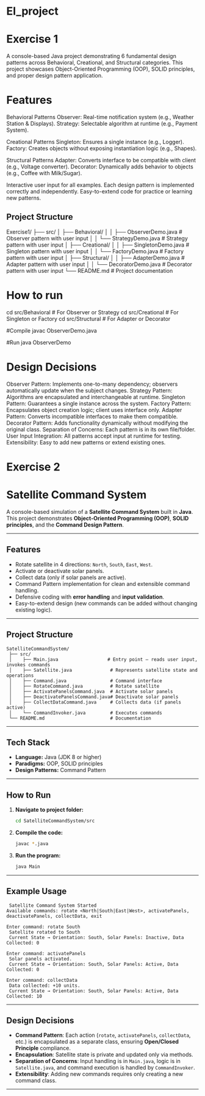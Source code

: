 # EI_project
# Exercise 1
A console-based Java project demonstrating 6 fundamental design patterns across Behavioral, Creational, and Structural categories.
This project showcases Object-Oriented Programming (OOP), SOLID principles, and proper design pattern application.

# Features

Behavioral Patterns
Observer: Real-time notification system (e.g., Weather Station & Displays).
Strategy: Selectable algorithm at runtime (e.g., Payment System).

Creational Patterns
Singleton: Ensures a single instance (e.g., Logger).
Factory: Creates objects without exposing instantiation logic (e.g., Shapes).

Structural Patterns
Adapter: Converts interface to be compatible with client (e.g., Voltage converter).
Decorator: Dynamically adds behavior to objects (e.g., Coffee with Milk/Sugar).

Interactive user input for all examples.
Each design pattern is implemented correctly and independently.
Easy-to-extend code for practice or learning new patterns.

##  Project Structure

Exercise1/
 ├── src/
 │    ├── Behavioral/
 │    │     ├── ObserverDemo.java        # Observer pattern with user input
 │    │     └── StrategyDemo.java        # Strategy pattern with user input
 │    ├── Creational/
 │    │     ├── SingletonDemo.java       # Singleton pattern with user input
 │    │     └── FactoryDemo.java         # Factory pattern with user input
 │    ├── Structural/
 │    │     ├── AdapterDemo.java         # Adapter pattern with user input
 │    │     └── DecoratorDemo.java       # Decorator pattern with user input
 └── README.md                             # Project documentation


# How to run
cd src/Behavioral       # For Observer or Strategy
cd src/Creational       # For Singleton or Factory
cd src/Structural       # For Adapter or Decorator

#Compile
javac ObserverDemo.java

#Run
java ObserverDemo

# Design Decisions

Observer Pattern: Implements one-to-many dependency; observers automatically update when the subject changes.
Strategy Pattern: Algorithms are encapsulated and interchangeable at runtime.
Singleton Pattern: Guarantees a single instance across the system.
Factory Pattern: Encapsulates object creation logic; client uses interface only.
Adapter Pattern: Converts incompatible interfaces to make them compatible.
Decorator Pattern: Adds functionality dynamically without modifying the original class.
Separation of Concerns: Each pattern is in its own file/folder.
User Input Integration: All patterns accept input at runtime for testing.
Extensibility: Easy to add new patterns or extend existing ones.

# Exercise 2
# Satellite Command System 

A console-based simulation of a **Satellite Command System** built in **Java**.
This project demonstrates **Object-Oriented Programming (OOP)**, **SOLID principles**, and the **Command Design Pattern**.

---

##  Features

* Rotate satellite in 4 directions: `North`, `South`, `East`, `West`.
* Activate or deactivate solar panels.
* Collect data (only if solar panels are active).
* Command Pattern implementation for clean and extensible command handling.
* Defensive coding with **error handling** and **input validation**.
* Easy-to-extend design (new commands can be added without changing existing logic).

---

##  Project Structure

```
SatelliteCommandSystem/
 ├── src/
 │    ├── Main.java                  # Entry point – reads user input, invokes commands
 │    ├── Satellite.java              # Represents satellite state and operations
 │    ├── Command.java                # Command interface
 │    ├── RotateCommand.java          # Rotate satellite
 │    ├── ActivatePanelsCommand.java  # Activate solar panels
 │    ├── DeactivatePanelsCommand.java# Deactivate solar panels
 │    ├── CollectDataCommand.java     # Collects data (if panels active)
 │    └── CommandInvoker.java         # Executes commands
 └── README.md                        # Documentation
```

---

##  Tech Stack

* **Language:** Java (JDK 8 or higher)
* **Paradigms:** OOP, SOLID principles
* **Design Patterns:** Command Pattern

---

##  How to Run

1. **Navigate to project folder:**

   ```bash
   cd SatelliteCommandSystem/src
   ```

2. **Compile the code:**

   ```bash
   javac *.java
   ```

3. **Run the program:**

   ```bash
   java Main
   ```

---

##  Example Usage

```
 Satellite Command System Started
Available commands: rotate <North|South|East|West>, activatePanels, deactivatePanels, collectData, exit

Enter command: rotate South
 Satellite rotated to South
 Current State → Orientation: South, Solar Panels: Inactive, Data Collected: 0

Enter command: activatePanels
 Solar panels activated.
 Current State → Orientation: South, Solar Panels: Active, Data Collected: 0

Enter command: collectData
 Data collected: +10 units.
 Current State → Orientation: South, Solar Panels: Active, Data Collected: 10
```

---

##  Design Decisions

* **Command Pattern**: Each action (`rotate`, `activatePanels`, `collectData`, etc.) is encapsulated as a separate class, ensuring **Open/Closed Principle** compliance.
* **Encapsulation**: Satellite state is private and updated only via methods.
* **Separation of Concerns**: Input handling is in `Main.java`, logic is in `Satellite.java`, and command execution is handled by `CommandInvoker`.
* **Extensibility**: Adding new commands requires only creating a new command class.

---

